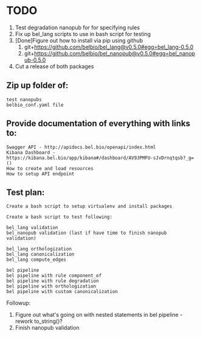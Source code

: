 # TODO

1. Test degradation nanopub for for specifying rules
1. Fix up bel_lang scripts to use in bash script for testing
1. [Done]Figure out how to install via pip using github
    1. git+https://github.com/belbio/bel_lang@v0.5.0#egg=bel_lang-0.5.0
    1. git+https://github.com/belbio/bel_nanopub@v0.5.0#egg=bel_nanopub-0.5.0
1. Cut a release of both packages

## Zip up folder of:

    test nanopubs
    belbio_conf.yaml file

## Provide documentation of everything with links to:
    Swagger API - http://apidocs.bel.bio/openapi/index.html
    Kibana Dashboard - https://kibana.bel.bio/app/kibana#/dashboard/AV9JPMFU-sJvDrnqtqsb?_g=()
    How to create and load resources
    How to setup API endpoint

## Test plan:
    Create a bash script to setup virtualenv and install packages

    Create a bash script to test following:

    bel_lang validation
    bel_nanopub validation (last if have time to finish nanopub validation)

    bel_lang orthologization
    bel_lang canonicalization
    bel_lang compute_edges

    bel pipeline
    bel pipeline with rule component_of
    bel pipeline with rule degradation
    bel pipeline with orthologization
    bel pipeline with custom canonicalization

Followup:

1. Figure out what's going on with nested statements in bel pipeline - rework to_string()?
1. Finish nanopub validation
